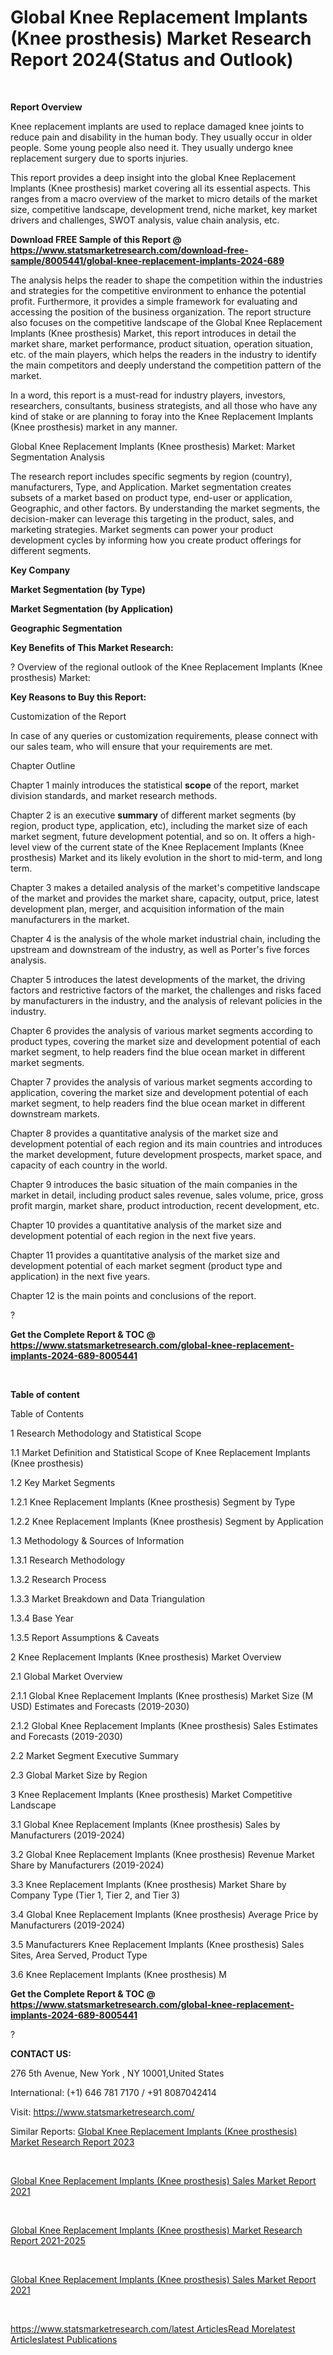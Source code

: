 <h1>Global Knee Replacement Implants (Knee prosthesis) Market Research Report 2024(Status and Outlook)</h1><br/><p><strong>Report Overview</strong></p>
 
 
 
 <p>Knee replacement implants are used to replace damaged knee joints to reduce pain and disability in the human body. They usually occur in older people. Some young people also need it. They usually undergo knee replacement surgery due to sports injuries.</p>
 
 
 
 <p>This report provides a deep insight into the global Knee Replacement Implants (Knee prosthesis) market covering all its essential aspects. This ranges from a macro overview of the market to micro details of the market size, competitive landscape, development trend, niche market, key market drivers and challenges, SWOT analysis, value chain analysis, etc.</p>
 
 
 
 <p><strong>Download FREE Sample of this Report @ <a href="https://www.statsmarketresearch.com/download-free-sample/8005441/global-knee-replacement-implants-2024-689">https://www.statsmarketresearch.com/download-free-sample/8005441/global-knee-replacement-implants-2024-689</a></strong></p>
 
 
 
 <p>The analysis helps the reader to shape the competition within the industries and strategies for the competitive environment to enhance the potential profit. Furthermore, it provides a simple framework for evaluating and accessing the position of the business organization. The report structure also focuses on the competitive landscape of the Global Knee Replacement Implants (Knee prosthesis) Market, this report introduces in detail the market share, market performance, product situation, operation situation, etc. of the main players, which helps the readers in the industry to identify the main competitors and deeply understand the competition pattern of the market.</p>
 
 
 
 <p>In a word, this report is a must-read for industry players, investors, researchers, consultants, business strategists, and all those who have any kind of stake or are planning to foray into the Knee Replacement Implants (Knee prosthesis) market in any manner.</p>
 
 
 
 <p>Global Knee Replacement Implants (Knee prosthesis) Market: Market Segmentation Analysis</p>
 
 
 
 <p>The research report includes specific segments by region (country), manufacturers, Type, and Application. Market segmentation creates subsets of a market based on product type, end-user or application, Geographic, and other factors. By understanding the market segments, the decision-maker can leverage this targeting in the product, sales, and marketing strategies. Market segments can power your product development cycles by informing how you create product offerings for different segments.</p>
 
 
 
 <p><strong>Key Company</strong></p>
 
 
 
 <p><strong>Market Segmentation (by Type)</strong></p>
 
 
 
 <p><strong>Market Segmentation (<strong>by Application</strong>)</strong></p>
 
 
 
 <p><strong>Geographic Segmentation</strong></p>
 
 
 
 <p><strong>Key Benefits of This Market Research:</strong></p>
 
 
 
 <p>? Overview of the regional outlook of the Knee Replacement Implants (Knee prosthesis) Market:</p>
 
 
 
 <p><strong>Key <strong>Reasons to Buy</strong> this Report:</strong></p>
 
 
 
 <p>Customization of the Report</p>
 
 
 
 <p>In case of any queries or customization requirements, please connect with our sales team, who will ensure that your requirements are met.</p>
 
 
 
 <p>Chapter Outline</p>
 
 
 
 <p>Chapter 1 mainly introduces the statistical <strong>scope</strong> of the report, market division standards, and market research methods.</p>
 
 
 
 <p>Chapter 2 is an executive <strong>summary</strong> of different market segments (by region, product type, application, etc), including the market size of each market segment, future development potential, and so on. It offers a high-level view of the current state of the Knee Replacement Implants (Knee prosthesis) Market and its likely evolution in the short to mid-term, and long term.</p>
 
 
 
 <p>Chapter 3 makes a detailed analysis of the market&#39;s competitive landscape of the market and provides the market share, capacity, output, price, latest development plan, merger, and acquisition information of the main manufacturers in the market.</p>
 
 
 
 <p>Chapter 4 is the analysis of the whole market industrial chain, including the upstream and downstream of the industry, as well as Porter&#39;s five forces analysis.</p>
 
 
 
 <p>Chapter 5 introduces the latest developments of the market, the driving factors and restrictive factors of the market, the challenges and risks faced by manufacturers in the industry, and the analysis of relevant policies in the industry.</p>
 
 
 
 <p>Chapter 6 provides the analysis of various market segments according to product types, covering the market size and development potential of each market segment, to help readers find the blue ocean market in different market segments.</p>
 
 
 
 <p>Chapter 7 provides the analysis of various market segments according to application, covering the market size and development potential of each market segment, to help readers find the blue ocean market in different downstream markets.</p>
 
 
 
 <p>Chapter 8 provides a quantitative analysis of the market size and development potential of each region and its main countries and introduces the market development, future development prospects, market space, and capacity of each country in the world.</p>
 
 
 
 <p>Chapter 9 introduces the basic situation of the main companies in the market in detail, including product sales revenue, sales volume, price, gross profit margin, market share, product introduction, recent development, etc.</p>
 
 
 
 <p>Chapter 10 provides a quantitative analysis of the market size and development potential of each region in the next five years.</p>
 
 
 
 <p>Chapter 11 provides a quantitative analysis of the market size and development potential of each market segment (product type and application) in the next five years.</p>
 
 
 
 <p>Chapter 12 is the main points and conclusions of the report.</p>
 
 
 
 <p>? </p>
 
 
 
 <div><b>Get the Complete Report & TOC @ <a href="https://www.statsmarketresearch.com/global-knee-replacement-implants-2024-689-8005441">https://www.statsmarketresearch.com/global-knee-replacement-implants-2024-689-8005441</a></b></div>
 
 
 
 <p><br />
 
 <b>Table of content</b></p>
 
 
 
 <p>Table of Contents<br />
 
 1 Research Methodology and Statistical Scope<br />
 
 1.1 Market Definition and Statistical Scope of Knee Replacement Implants (Knee prosthesis)<br />
 
 1.2 Key Market Segments<br />
 
 1.2.1 Knee Replacement Implants (Knee prosthesis) Segment by Type<br />
 
 1.2.2 Knee Replacement Implants (Knee prosthesis) Segment by Application<br />
 
 1.3 Methodology & Sources of Information<br />
 
 1.3.1 Research Methodology<br />
 
 1.3.2 Research Process<br />
 
 1.3.3 Market Breakdown and Data Triangulation<br />
 
 1.3.4 Base Year<br />
 
 1.3.5 Report Assumptions & Caveats<br />
 
 2 Knee Replacement Implants (Knee prosthesis) Market Overview<br />
 
 2.1 Global Market Overview<br />
 
 2.1.1 Global Knee Replacement Implants (Knee prosthesis) Market Size (M USD) Estimates and Forecasts (2019-2030)<br />
 
 2.1.2 Global Knee Replacement Implants (Knee prosthesis) Sales Estimates and Forecasts (2019-2030)<br />
 
 2.2 Market Segment Executive Summary<br />
 
 2.3 Global Market Size by Region<br />
 
 3 Knee Replacement Implants (Knee prosthesis) Market Competitive Landscape<br />
 
 3.1 Global Knee Replacement Implants (Knee prosthesis) Sales by Manufacturers (2019-2024)<br />
 
 3.2 Global Knee Replacement Implants (Knee prosthesis) Revenue Market Share by Manufacturers (2019-2024)<br />
 
 3.3 Knee Replacement Implants (Knee prosthesis) Market Share by Company Type (Tier 1, Tier 2, and Tier 3)<br />
 
 3.4 Global Knee Replacement Implants (Knee prosthesis) Average Price by Manufacturers (2019-2024)<br />
 
 3.5 Manufacturers Knee Replacement Implants (Knee prosthesis) Sales Sites, Area Served, Product Type<br />
 
 3.6 Knee Replacement Implants (Knee prosthesis) M</p>
 
 
 
 <div><b>Get the Complete Report & TOC @ <a href="https://www.statsmarketresearch.com/global-knee-replacement-implants-2024-689-8005441">https://www.statsmarketresearch.com/global-knee-replacement-implants-2024-689-8005441</a></b></div>
 
 
 
 <p>? </p>
 
 
 
 <p><b>CONTACT US:</b><br />
 
 276 5th Avenue, New York , NY 10001,United States<br />
 
 International: (+1) 646 781 7170 / +91 8087042414<br />
 
 Visit: <a href="https://www.statsmarketresearch.com/">https://www.statsmarketresearch.com/</a><br />
 
 Similar Reports: <a href="https://www.statsmarketresearch.com/global-knee-replacement-implants-2024-689-8005441">Global Knee Replacement Implants (Knee prosthesis) Market Research Report 2023</a><br />
 
 <br />
 
 <a href="https://www.statsmarketresearch.com/global-knee-replacement-implants-2024-689-8005441">Global Knee Replacement Implants (Knee prosthesis) Sales Market Report 2021</a><br />
 
 <br />
 
 <a href="https://www.statsmarketresearch.com/global-knee-replacement-implants-2024-689-8005441">Global Knee Replacement Implants (Knee prosthesis) Market Research Report 2021-2025</a><br />
 
 <br />
 
 <a href="https://www.statsmarketresearch.com/global-knee-replacement-implants-2024-689-8005441">Global Knee Replacement Implants (Knee prosthesis) Sales Market Report 2021</a><br />
 
 <br />
 
 <a href="https://gyeongbokgung.com">https://www.statsmarketresearch.com/</a><a href="https://hallyeomaritime.com">latest Articles</a><a href="https://jingwansa.com">Read More</a><a href="https://nguoiviet.jp/">latest Articles</a><a href="https://www.intelmarketresearch.com/">latest Publications</a></p>
